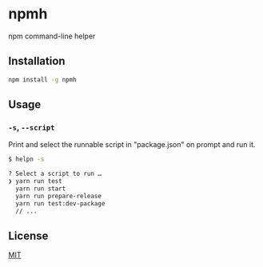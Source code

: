 # npmh

npm command-line helper

## Installation


```bash
npm install -g npmh
```

## Usage

### `-s`, `--script`

Print and select the runnable script in "package.json" on prompt and run it.

```bash
$ helpn -s

? Select a script to run … 
❯ yarn run test
  yarn run start
  yarn run prepare-release
  yarn run test:dev-package
  // ...
```

## License
[MIT](https://choosealicense.com/licenses/mit/)
